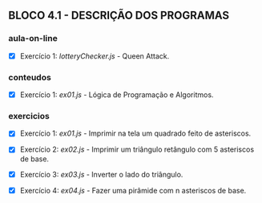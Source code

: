 ## BLOCO 4.1 - DESCRIÇÃO DOS PROGRAMAS

### aula-on-line
- [x] Exercício 1: _lotteryChecker.js_ - Queen Attack.

### conteudos
- [x] Exercício 1: _ex01.js_ - Lógica de Programação e Algoritmos.

### exercicios
- [x] Exercício 1: _ex01.js_ - Imprimir na tela um quadrado feito de asteriscos.
- [x] Exercício 2: _ex02.js_ - Imprimir um triângulo retângulo com 5 asteriscos de base.
- [x] Exercício 3: _ex03.js_ - Inverter o lado do triângulo.
- [x] Exercício 4: _ex04.js_ - Fazer uma pirâmide com n asteriscos de base.


